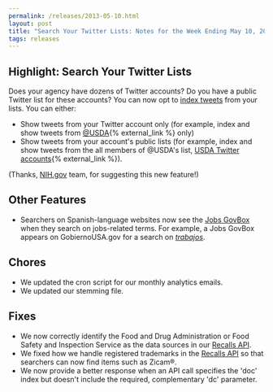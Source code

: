 ```yaml
---
permalink: /releases/2013-05-10.html
layout: post
title: "Search Your Twitter Lists: Notes for the Week Ending May 10, 2013"
tags: releases
---
```


## Highlight: Search Your Twitter Lists

Does your agency have dozens of Twitter accounts? Do you have a public Twitter list for these accounts? You can now opt to [index tweets](/sites/manual/twitter.html) from your lists. You can either:

* Show tweets from your Twitter account only (for example, index and show tweets from [@USDA](https://twitter.com/USDA){% external_link %} only)
* Show tweets from your account's public lists (for example, index and show tweets from the all members of @USDA's list, [USDA Twitter accounts](https://twitter.com/USDA/lists/usda-twitter-accounts){% external_link %}).

(Thanks, [NIH.gov](http://www.nih.gov) team, for suggesting this new feature!)

## Other Features

* Searchers on Spanish-language websites now see the [Jobs GovBox](/sites/manual/govbox-jobs.html) when they search on jobs-related terms. For example, a Jobs GovBox appears on GobiernoUSA.gov for a search on [*trabajos*](http://search.usa.gov/search?affiliate=gobiernousa&query=trabajos).

## Chores

* We updated the cron script for our monthly analytics emails.
* We updated our stemming file.

## Fixes

* We now correctly identify the Food and Drug Administration or Food Safety and Inspection Service as the data sources in our [Recalls API](/developer/recalls.html).
* We fixed how we handle registered trademarks in the [Recalls API](/developer/recalls.html) so that searchers can now find items such as Zicam&reg;.
* We now provide a better response when an API call specifies the 'doc' index but doesn't include the required, complementary 'dc' parameter.

